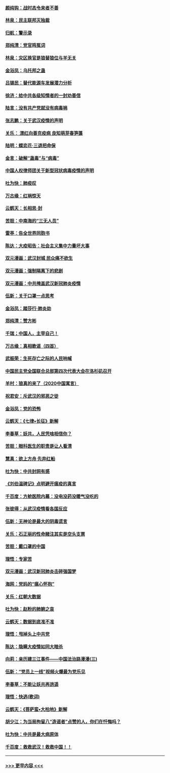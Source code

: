 #### [颜纯钩：战时态令来者不善](../pages/nsc993/n11872011.md?t=02161333) 
#### [林泉：民主联邦灭独裁](../pages/nsc993/n11870998.md?t=02161333) 
#### [归航：警示录](../pages/nsc993/n11870963.md?t=02161333) 
#### [郑纯清：党官鸣冤词](../pages/nsc993/n11870938.md?t=02161333) 
#### [林泉：灾区换官是狼替狼位与羊无关](../pages/nsc993/n11870896.md?t=02161333) 
#### [金浴凤：乌托邦之蛊](../pages/nsc993/n11870879.md?t=02161333) 
#### [吕锡民：替代能源车发展潜力分析](../pages/nsc993/n11870656.md?t=02161333) 
#### [徐济：给中共各级知情者的一封劝善信](../pages/nsc993/n11868561.md?t=02161333) 
#### [陆言：没有共产党就没有病毒祸](../pages/nsc993/n11868232.md?t=02161333) 
#### [张志鹏：关于武汉疫情的声明](../pages/nsc993/n11867182.md?t=02161333) 
#### [关乐： 漂红向善克疫病 良知萌芽春笋蓬](../pages/nsc993/n11865710.md?t=02161333) 
#### [陆明：蝶恋花‧三退把命保](../pages/nsc993/n11865673.md?t=02161333) 
#### [金言：破解“蛊毒”与“病毒”](../pages/nsc993/n11864103.md?t=02161333) 
#### [中国人权律师团关于新型冠状病毒疫情的声明](../pages/nsc993/n11864249.md?t=02161333) 
#### [吐为快：肺疫叹](../pages/nsc993/n11864027.md?t=02161333) 
#### [万古缘：红祸惊天](../pages/nsc993/n11864079.md?t=02161333) 
#### [云鹤天：长相思‧封](../pages/nsc993/n11864006.md?t=02161333) 
#### [苦胆：中南海的“三无人员”](../pages/nsc993/n11862997.md?t=02161333) 
#### [雷亭：告全世界同胞书](../pages/nsc993/n11862572.md?t=02161333) 
#### [陈达：大疫昭告：社会主义集中力量坏大事](../pages/nsc993/n11859419.md?t=02161333) 
#### [双元漫画：武汉封城 民众痛不欲生](../pages/nsc993/n11859287.md?t=02161333) 
#### [双元漫画：强制隔离下的悲剧](../pages/nsc993/n11859244.md?t=02161333) 
#### [双元漫画：中共掩盖武汉新冠肺炎疫情](../pages/nsc993/n11858249.md?t=02161333) 
#### [伍新：关于口罩一点思考](../pages/nsc993/n11859195.md?t=02161333) 
#### [金浴凤：踏莎行‧肺炎劫](../pages/nsc993/n11858227.md?t=02161333) 
#### [郑纯清：赞方彬](../pages/nsc993/n11856803.md?t=02161333) 
#### [千瑞；中国人，主宰自己！](../pages/nsc993/n11856793.md?t=02161333) 
#### [万古缘：真相歌谣（四首）](../pages/nsc993/n11856263.md?t=02161333) 
#### [武振荣：生死存亡之际的人民呐喊](../pages/nsc993/n11856256.md?t=02161333) 
#### [中国民主党全国联合总部第四次代表大会在洛杉矶召开](../pages/nsc993/n11856344.md?t=02161333) 
#### [羊村：狼真的来了（2020中国寓言）](../pages/nsc993/n11856229.md?t=02161333) 
#### [祝君安：斥武汉的邪恶之徒](../pages/nsc993/n11855861.md?t=02161333) 
#### [金浴凤：党的恐怖](../pages/nsc993/n11855849.md?t=02161333) 
#### [云鹤天：《七律▪长征》新解](../pages/nsc993/n11855479.md?t=02161333) 
#### [李春草：妖共，人民凭啥相信你？](../pages/nsc993/n11855196.md?t=02161333) 
#### [苦胆：眼科医生的职责是让人看清](../pages/nsc993/n11853840.md?t=02161333) 
#### [慧真：欲上方舟 先弃红船](../pages/nsc993/n11853483.md?t=02161333) 
#### [吐为快：中共封网有感](../pages/nsc993/n11852575.md?t=02161333) 
#### [《刘伯温碑记》点明避开瘟疫的真言](../pages/nsc993/n11852128.md?t=02161333) 
#### [千百度：方舱医院内幕：没电没药没暖气没吃的](../pages/nsc993/n11850211.md?t=02161333) 
#### [张彼得：从武汉疫情看各国反应](../pages/nsc993/n11850102.md?t=02161333) 
#### [伍新：无神论是最大的阴毒谎言](../pages/nsc993/n11846129.md?t=02161333) 
#### [关乐：石正丽的性命赌注其实是空头支票](../pages/nsc993/n11846109.md?t=02161333) 
#### [苦胆：戴口罩的中国](../pages/nsc993/n11845576.md?t=02161333) 
#### [理悟：专家苦](../pages/nsc993/n11845564.md?t=02161333) 
#### [双元漫画：武汉新冠肺炎击碎强国梦](../pages/nsc993/n11843320.md?t=02161333) 
#### [海网：党妈的“瘟心怀抱”](../pages/nsc993/n11840740.md?t=02161333) 
#### [关乐：红朝大数据](../pages/nsc993/n11840675.md?t=02161333) 
#### [吐为快：赵粉的肺腑之哀](../pages/nsc993/n11840618.md?t=02161333) 
#### [云鹤天：数据到底准不准](../pages/nsc993/n11840325.md?t=02161333) 
#### [理悟：甩掉头上中共党](../pages/nsc993/n11838826.md?t=02161333) 
#### [陈达：隐瞒大疫情如同大暗杀](../pages/nsc993/n11838771.md?t=02161333) 
#### [向莉：亲历建三江事件——中国法治路漫漫(三)](../pages/nsc993/n11831825.md?t=02161333) 
#### [伍新：“党员上一线”视频火爆最为党乐见](../pages/nsc993/n11838200.md?t=02161333) 
#### [李春草：不能让妖共再逍遥](../pages/nsc993/n11838102.md?t=02161333) 
#### [理悟：快逃(歌词)](../pages/nsc993/n11838083.md?t=02161333) 
#### [云鹤天：《菩萨蛮▪大柏地》新解](../pages/nsc993/n11838059.md?t=02161333) 
#### [胡少江：为当局拘留八“造谣者”点赞的人，你们在忏悔吗？](../pages/nsc993/n11836801.md?t=02161333) 
#### [吐为快：中共是最大病原体](../pages/nsc993/n11836748.md?t=02161333) 
#### [千百度：救救武汉！救救中国！！](../pages/nsc993/n11836145.md?t=02161333) 

----
#### [ >>> 更早内容 <<< ](../indexes/nsc993-earlier.md)
